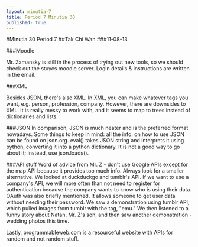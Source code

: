 ```yaml
---
layout: minutia-7
title: Period 7 Minutia 30
published: true
---
```


#Minutia 30 Period 7
##Tak Chi Wan
###11-08-13

###Moodle

Mr. Zamansky is still in the process of trying out new tools, so we should check out the stuycs moodle server. Login 
details & instructions are written in the email. 

###XML

Besides JSON, there's also XML. In XML, you can make whatever tags you want, e.g. person, profession, company. 
However, there are downsides to XML. It is really messy to work with, and it seems to map to trees instead of dictionaries
and lists.

###JSON
In comparison, JSON is much neater and is the preferred format nowadays. 
Some things to keep in mind: all the info. on how to use JSON can be found on json.org.
eval() takes JSON string and interprets it using python, converting it into a python dictionary.
It is not a good way to go about it; instead, use json.loads().

###API stuff
Word of advice from Mr. Z - don't use Google APIs except for the map API because it provides too much info. Always look
for a smaller alternative.
We looked at duckduckgo and tumblr's API. If we want to use a company's API, we will more often than not need to 
register for authentication because the company wants to know who is using their data. OAuth was also briefly mentioned.
It allows someone to get user data without needing their password. We saw a demonstration using tumblr API, which pulled
images from tumblr with the tag, "emu." We then listened to a funny story about Natan, Mr. Z's son, and then saw another
demonstration - wedding photos this time.

Lastly, programmableweb.com is a resourceful website with APIs for random and not random stuff.

